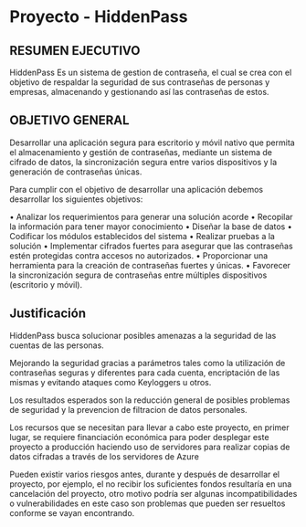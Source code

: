 # Proyecto - HiddenPass

## RESUMEN EJECUTIVO
HiddenPass Es un sistema de gestion de contraseña, el cual se crea con el objetivo de respaldar la seguridad de sus contraseñas de personas y empresas, almacenando y gestionando así las contraseñas de estos. 

## OBJETIVO GENERAL
Desarrollar una aplicación segura para escritorio y móvil nativo que permita el almacenamiento y gestión de contraseñas, mediante un sistema de cifrado de datos, la sincronización segura entre varios dispositivos y la generación de contraseñas únicas.

Para cumplir con el objetivo de desarrollar una aplicación debemos desarrollar los siguientes objetivos:

•	Analizar los requerimientos para generar una solución acorde
•	Recopilar la información para tener mayor conocimiento
•	Diseñar la base de datos 
•	Codificar los módulos establecidos del sistema
•	Realizar pruebas a la solución
•	Implementar cifrados fuertes para asegurar que las contraseñas estén protegidas contra accesos no autorizados.
•	Proporcionar una herramienta para la creación de contraseñas fuertes y únicas. 
•	Favorecer la sincronización segura de contraseñas entre múltiples dispositivos (escritorio y móvil).

## Justificación
HiddenPass busca solucionar posibles amenazas a la seguridad de las cuentas de las personas. 

 
Mejorando la seguridad gracias a parámetros tales como la utilización de contraseñas seguras y diferentes para cada cuenta, encriptación de las mismas y evitando ataques como Keyloggers u otros. 

 

Los resultados esperados son la reducción general de posibles problemas de seguridad y la prevencion de filtracion de datos personales. 

 

Los recursos que se necesitan para llevar a cabo este proyecto, en primer lugar, se requiere financiación económica para poder desplegar este proyecto a producción haciendo uso de servidores para realizar copias de datos cifradas a través de los servidores de Azure 

 

Pueden existir varios riesgos antes, durante y después de desarrollar el proyecto, por ejemplo, el no recibir los suficientes fondos resultaría en una cancelación del proyecto, otro motivo podría ser algunas incompatibilidades o vulnerabilidades en este caso son problemas que pueden ser resueltos conforme se vayan encontrando. 